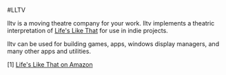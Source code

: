 #LLTV

lltv is a moving theatre company for your work. lltv implements a theatric interpretation of [Life's Like That](1) for use in indie projects. 

lltv can be used for building games, apps, windows display managers, and many other apps and utilities.

[1] [Life's Like That on Amazon](https://www.amazon.in/Lifes-Like-That-Sisir-Koppaka-ebook/dp/B08N6RW95V/ref=sr_1_6?dchild=1&keywords=life%27s+like+that&qid=1608663484&sr=8-6)